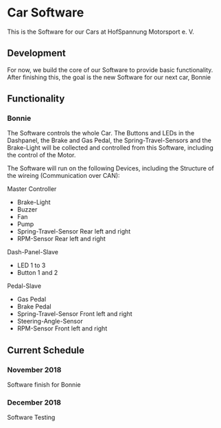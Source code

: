 # Car Software
This is the Software for our Cars at HofSpannung Motorsport e. V.

## Development
For now, we build the core of our Software to provide basic functionality. After finishing this, the goal is the new Software for our next car, Bonnie

## Functionality
### Bonnie
The Software controls the whole Car. The Buttons and LEDs in the Dashpanel, the Brake and Gas Pedal, the Spring-Travel-Sensors and the Brake-Light will be collected and controlled from this Software, including the control of the Motor.

The Software will run on the following Devices, including the Structure of the wireing (Communication over CAN):

Master Controller
- Brake-Light
- Buzzer
- Fan
- Pump
- Spring-Travel-Sensor Rear left and right
- RPM-Sensor Rear left and right

Dash-Panel-Slave
- LED 1 to 3
- Button 1 and 2

Pedal-Slave
- Gas Pedal
- Brake Pedal
- Spring-Travel-Sensor Front left and right
- Steering-Angle-Sensor
- RPM-Sensor Front left and right

## Current Schedule
### November 2018
Software finish for Bonnie

### December 2018
Software Testing